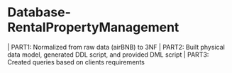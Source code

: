 # Database-RentalPropertyManagement
 | PART1: Normalized from raw data (airBNB) to 3NF
 | PART2: Built physical data model, generated DDL script, and provided DML script
 | PART3: Created queries based on clients requirements


